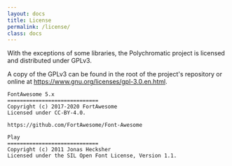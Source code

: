 ```yaml
---
layout: docs
title: License
permalink: /license/
class: docs
---
```


With the exceptions of some libraries, the Polychromatic project is licensed and
distributed under GPLv3.

A copy of the GPLv3 can be found in the root of the project's repository or
online at <https://www.gnu.org/licenses/gpl-3.0.en.html>.

```
FontAwesome 5.x
=============================
Copyright (c) 2017-2020 FortAwesome
Licensed under CC-BY-4.0.

https://github.com/FortAwesome/Font-Awesome
```
```
Play
=============================
Copyright (c) 2011 Jonas Hecksher
Licensed under the SIL Open Font License, Version 1.1.
```
